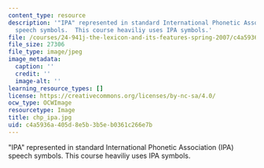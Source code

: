 ```yaml
---
content_type: resource
description: '"IPA" represented in standard International Phonetic Association (IPA)
  speech symbols.  This course heaviliy uses IPA symbols.'
file: /courses/24-941j-the-lexicon-and-its-features-spring-2007/c4a5936a405d8e5b3b5eb0361c266e7b_chp_ipa.jpg
file_size: 27306
file_type: image/jpeg
image_metadata:
  caption: ''
  credit: ''
  image-alt: ''
learning_resource_types: []
license: https://creativecommons.org/licenses/by-nc-sa/4.0/
ocw_type: OCWImage
resourcetype: Image
title: chp_ipa.jpg
uid: c4a5936a-405d-8e5b-3b5e-b0361c266e7b
---
```

"IPA" represented in standard International Phonetic Association (IPA) speech symbols.  This course heaviliy uses IPA symbols.